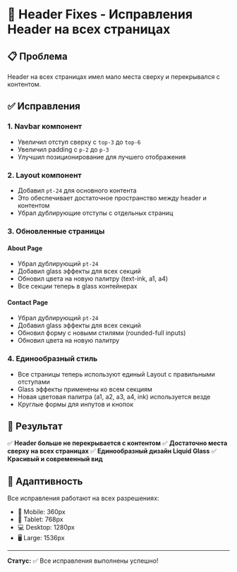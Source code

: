 # 🔧 Header Fixes - Исправления Header на всех страницах

## 📋 Проблема
Header на всех страницах имел мало места сверху и перекрывался с контентом.

## ✅ Исправления

### 1. **Navbar компонент**
- Увеличил отступ сверху с `top-3` до `top-6`
- Увеличил padding с `p-2` до `p-3`
- Улучшил позиционирование для лучшего отображения

### 2. **Layout компонент**
- Добавил `pt-24` для основного контента
- Это обеспечивает достаточное пространство между header и контентом
- Убрал дублирующие отступы с отдельных страниц

### 3. **Обновленные страницы**

#### About Page
- Убрал дублирующий `pt-24`
- Добавил glass эффекты для всех секций
- Обновил цвета на новую палитру (text-ink, a1, a4)
- Все секции теперь в glass контейнерах

#### Contact Page
- Убрал дублирующий `pt-24`
- Добавил glass эффекты для всех секций
- Обновил форму с новыми стилями (rounded-full inputs)
- Обновил цвета на новую палитру

### 4. **Единообразный стиль**
- Все страницы теперь используют единый Layout с правильными отступами
- Glass эффекты применены ко всем секциям
- Новая цветовая палитра (a1, a2, a3, a4, ink) используется везде
- Круглые формы для инпутов и кнопок

## 🎯 Результат

✅ **Header больше не перекрывается с контентом**
✅ **Достаточно места сверху на всех страницах**
✅ **Единообразный дизайн Liquid Glass**
✅ **Красивый и современный вид**

## 📱 Адаптивность

Все исправления работают на всех разрешениях:
- 📱 Mobile: 360px
- 📱 Tablet: 768px  
- 💻 Desktop: 1280px
- 🖥️ Large: 1536px

---

**Статус:** ✅ Все исправления выполнены успешно!
